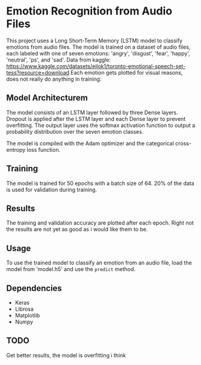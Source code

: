 # Emotion Recognition from Audio Files

This project uses a Long Short-Term Memory (LSTM) model to classify emotions from audio files. The model is trained on a dataset of audio files, each labeled with one of seven emotions: 'angry', 'disgust', 'fear', 'happy', 'neutral', 'ps', and 'sad'.
Data from kaggle: https://www.kaggle.com/datasets/ejlok1/toronto-emotional-speech-set-tess?resource=download 
Each emotion gets plotted for visual reasons, does not really do anything in training:


## Model Architecturem

The model consists of an LSTM layer followed by three Dense layers. Dropout is applied after the LSTM layer and each Dense layer to prevent overfitting. The output layer uses the softmax activation function to output a probability distribution over the seven emotion classes.

The model is compiled with the Adam optimizer and the categorical cross-entropy loss function.

## Training

The model is trained for 50 epochs with a batch size of 64. 20% of the data is used for validation during training.

## Results

The training and validation accuracy are plotted after each epoch. Right not the results are not yet as good as i would like them to be.

## Usage

To use the trained model to classify an emotion from an audio file, load the model from 'model.h5' and use the `predict` method.

## Dependencies

- Keras
- Librosa
- Matplotlib
- Numpy

## TODO
Get better results, the model is overfitting i think
